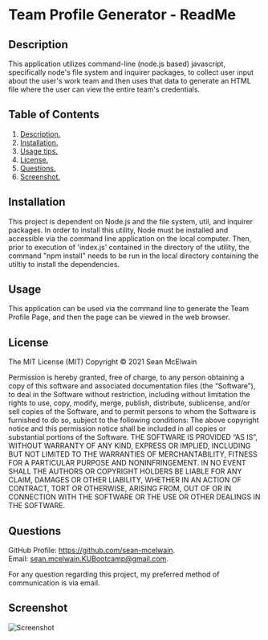 # Team Profile Generator - ReadMe
<a name='description'></a>
 ## Description 
This application utilizes command-line (node.js based) javascript, specifically node's file system and inquirer packages, to collect user input about the user's work team and then uses that data to generate an HTML file where the user can view the entire team's credentials. 


## Table of Contents  
 1. [ Description. ](#description)  
 2. [ Installation. ](#installation)  
 3. [ Usage tips. ](#usage)   
 4. [ License. ](#license) 
 5. [ Questions. ](#questions)  
 6. [ Screenshot. ](#screenshot) 


 <a name='installation'></a>
 ## Installation 
 This project is dependent on Node.js and the file system, util, and inquirer packages.  In order to install this utility, Node must be installed and accessible via the command line application on the local computer.  Then, prior to execution of 'index.js' contained in the directory of the utility, the command "npm install" needs to be run in the local directory containing the utiltiy to install the dependencies.
 
<a name='usage'></a>
 ## Usage 
This application can be used via the command line to generate the Team Profile Page, and then the page can be viewed in the web browser. 

## License 
The MIT License (MIT) 
 Copyright © 2021 Sean McElwain

Permission is hereby granted, free of charge, to any person obtaining a copy of this software and associated documentation files (the “Software”), to deal in the Software without restriction, including without limitation the rights to use, copy, modify, merge, publish, distribute, sublicense, and/or sell copies of the Software, and to permit persons to whom the Software is furnished to do so, subject to the following conditions: 
The above copyright notice and this permission notice shall be included in all copies or substantial portions of the Software. 
THE SOFTWARE IS PROVIDED “AS IS”, WITHOUT WARRANTY OF ANY KIND, EXPRESS OR IMPLIED, INCLUDING BUT NOT LIMITED TO THE WARRANTIES OF MERCHANTABILITY, FITNESS FOR A PARTICULAR PURPOSE AND NONINFRINGEMENT. IN NO EVENT SHALL THE AUTHORS OR COPYRIGHT HOLDERS BE LIABLE FOR ANY CLAIM, DAMAGES OR OTHER LIABILITY, WHETHER IN AN ACTION OF CONTRACT, TORT OR OTHERWISE, ARISING FROM, OUT OF OR IN CONNECTION WITH THE SOFTWARE OR THE USE OR OTHER DEALINGS IN THE SOFTWARE.

<a name='questions'></a>
 ## Questions 
GitHub Profile: https://github.com/sean-mcelwain.  
Email: sean.mcelwain.KUBootcamp@gmail.com. 
 
For any question regarding this project, my preferred method of communication is via email. 

<a name='screenshot'></a>
 ## Screenshot 
![Screenshot](https://)